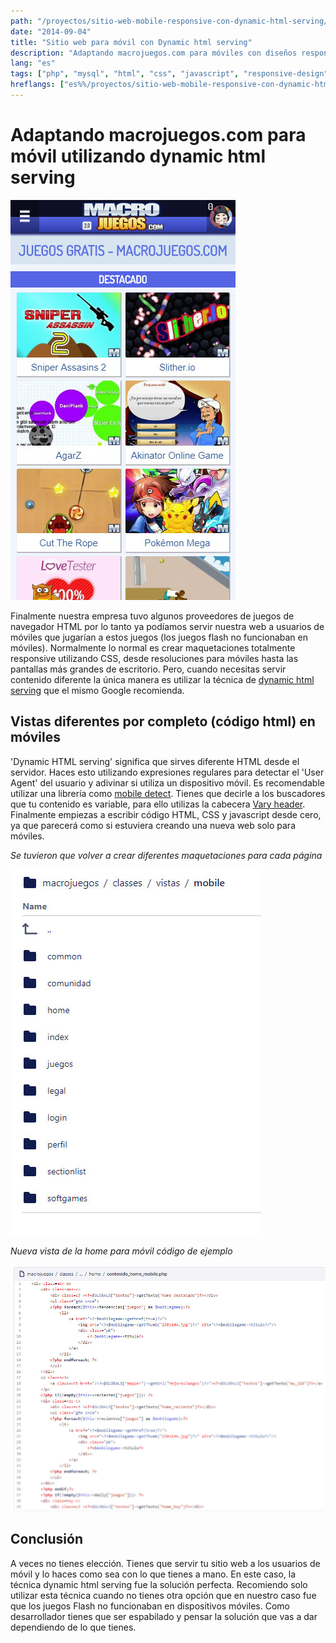 ```yaml
---
path: "/proyectos/sitio-web-mobile-responsive-con-dynamic-html-serving/"
date: "2014-09-04"
title: "Sitio web para móvil con Dynamic html serving"
description: "Adaptando macrojuegos.com para móviles con diseños responsive pero sirviendo diferente html desde el servidor."
lang: "es"
tags: ["php", "mysql", "html", "css", "javascript", "responsive-design", "web-development", "private-project", "company:panaworld"]
hreflangs: ["es%%/proyectos/sitio-web-mobile-responsive-con-dynamic-html-serving/", "en%%/en/projects/responsive-mobile-dynamic-html-serving-website/"]
---
```

# Adaptando macrojuegos.com para móvil utilizando dynamic html serving

![maquetación móvil macrojuegos.com](macrojuegos-mobile.jpg)

Finalmente nuestra empresa tuvo algunos proveedores de juegos de navegador HTML por lo tanto ya podíamos servir nuestra web a usuarios de móviles que jugarían a estos juegos (los juegos flash no funcionaban en móviles). Normalmente lo normal es crear maquetaciones totalmente responsive utilizando CSS, desde resoluciones para móviles hasta las pantallas más grandes de escritorio. Pero, cuando necesitas servir contenido diferente la única manera es utilizar la técnica de [dynamic html serving](https://developers.google.com/search/mobile-sites/mobile-seo/dynamic-serving?hl=es) que el mismo Google recomienda.

## Vistas diferentes por completo (código html) en móviles

'Dynamic HTML serving' significa que sirves diferente HTML desde el servidor. Haces esto utilizando expresiones regulares para detectar el 'User Agent' del usuario y adivinar si utiliza un dispositivo móvil. Es recomendable utilizar una librería como [mobile detect](https://github.com/serbanghita/Mobile-Detect). Tienes que decirle a los buscadores que tu contenido es variable, para ello utilizas la cabecera [Vary header](https://developer.mozilla.org/es/docs/Web/HTTP/Headers/Vary). Finalmente empiezas a escribir código HTML, CSS y javascript desde cero, ya que parecerá como si estuviera creando una nueva web solo para móviles.

*Se tuvieron que volver a crear diferentes maquetaciones para cada página*

![Diferentes maquetaciones para móviles](different-layouts-for-mobile.jpg)

*Nueva vista de la home para móvil código de ejemplo*

![Código de vista para la Home](view-code-for-home-mobile.jpg)

## Conclusión

A veces no tienes elección. Tienes que servir tu sitio web a los usuarios de móvil y lo haces como sea con lo que tienes a mano. En este caso, la técnica dynamic html serving fue la solución perfecta. Recomiendo solo utilizar esta técnica cuando no tienes otra opción que en nuestro caso fue que los juegos Flash no funcionaban en dispositivos móviles. Como desarrollador tienes que ser espabilado y pensar la solución que vas a dar dependiendo de lo que tienes.

